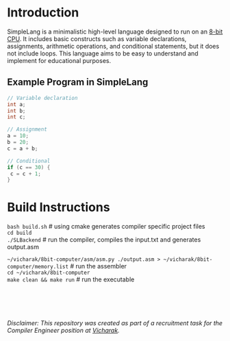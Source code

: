 
# Introduction
SimpleLang is a minimalistic high-level language designed to run on an [8-bit CPU](https://github.com/lightcode/8bit-computer). It includes basic constructs such as variable declarations, assignments, arithmetic operations, and conditional statements, but it does not include loops. This language aims to be easy to understand and implement for educational purposes. 

## Example Program in SimpleLang 

```c
// Variable declaration 
int a;
int b; 
int c; 

// Assignment 
a = 10; 
b = 20; 
c = a + b; 

// Conditional 
if (c == 30) { 
 c = c + 1; 
} 
```

# Build Instructions

`bash build.sh` # using cmake generates compiler specific project files  
`cd build`  
`./SLBackend` # run the compiler, compiles the input.txt and generates output.asm  

`~/vicharak/8bit-computer/asm/asm.py ./output.asm > ~/vicharak/8bit-computer/memory.list` # run the assembler  
`cd ~/vicharak/8bit-computer`  
`make clean && make run` # run the executable 

<br><br><br>
###### *Disclaimer: This repository was created as part of a recruitment task for the Compiler Engineer position at [Vicharak](https://vicharak.in/).*

